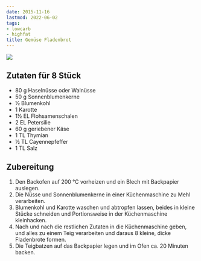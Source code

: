 ```yaml
---
date: 2015-11-16
lastmod: 2022-06-02
tags:
- lowcarb
- highfat
title: Gemüse Fladenbrot
---
```


![](/img/Gemüse-Fladenbrot.jpg)

## Zutaten für 8 Stück
- 80 g  Haselnüsse oder Walnüsse
- 50 g  Sonnenblumenkerne
- ½     Blumenkohl
- 1     Karotte
- 1½ EL Flohsamenschalen
- 2 EL  Petersilie
- 60 g  geriebener Käse
- 1 TL  Thymian
- ½ TL  Cayennepfeffer
- 1 TL  Salz

## Zubereitung
1. Den Backofen auf 200 ℃ vorheizen und ein Blech mit Backpapier auslegen.
1. Die Nüsse und Sonnenblumenkerne in einer Küchenmaschine zu Mehl verarbeiten.
1. Blumenkohl und Karotte waschen und abtropfen lassen, beides in kleine Stücke schneiden und Portionsweise in der Küchenmaschine kleinhacken.
1. Nach und nach die restlichen Zutaten in die Küchenmaschine geben, und alles zu einem Teig verarbeiten und daraus 8 kleine, dicke Fladenbrote formen.
1. Die Teigbatzen auf das Backpapier legen und im Ofen ca. 20 Minuten backen.

